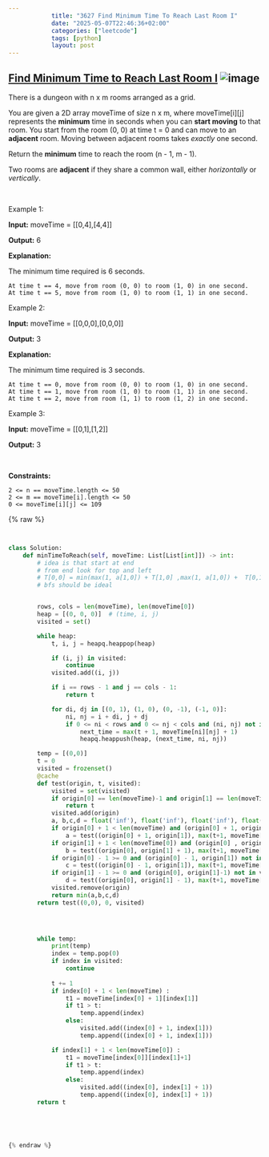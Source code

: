 ```yaml
---
            title: "3627 Find Minimum Time To Reach Last Room I"
            date: "2025-05-07T22:46:36+02:00"
            categories: ["leetcode"]
            tags: [python]
            layout: post
---
```

            
## [Find Minimum Time to Reach Last Room I](https://leetcode.com/problems/find-minimum-time-to-reach-last-room-i) ![image](https://img.shields.io/badge/Difficulty-Medium-orange)

There is a dungeon with n x m rooms arranged as a grid.

You are given a 2D array moveTime of size n x m, where moveTime[i][j] represents the **minimum** time in seconds when you can **start moving** to that room. You start from the room (0, 0) at time t = 0 and can move to an **adjacent** room. Moving between adjacent rooms takes *exactly* one second.

Return the **minimum** time to reach the room (n - 1, m - 1).

Two rooms are **adjacent** if they share a common wall, either *horizontally* or *vertically*.

 

Example 1:

**Input:** moveTime = [[0,4],[4,4]]

**Output:** 6

**Explanation:**

The minimum time required is 6 seconds.

	At time t == 4, move from room (0, 0) to room (1, 0) in one second.
	At time t == 5, move from room (1, 0) to room (1, 1) in one second.

Example 2:

**Input:** moveTime = [[0,0,0],[0,0,0]]

**Output:** 3

**Explanation:**

The minimum time required is 3 seconds.

	At time t == 0, move from room (0, 0) to room (1, 0) in one second.
	At time t == 1, move from room (1, 0) to room (1, 1) in one second.
	At time t == 2, move from room (1, 1) to room (1, 2) in one second.

Example 3:

**Input:** moveTime = [[0,1],[1,2]]

**Output:** 3

 

**Constraints:**

	2 <= n == moveTime.length <= 50
	2 <= m == moveTime[i].length <= 50
	0 <= moveTime[i][j] <= 109

{% raw %}


```python


class Solution:
    def minTimeToReach(self, moveTime: List[List[int]]) -> int:
        # idea is that start at end
        # from end look for top and left
        # T[0,0] = min(max(1, a[1,0]) + T[1,0] ,max(1, a[1,0]) +  T[0,1]) 
        # bfs should be ideal


        rows, cols = len(moveTime), len(moveTime[0])
        heap = [(0, 0, 0)]  # (time, i, j)
        visited = set()

        while heap:
            t, i, j = heapq.heappop(heap)

            if (i, j) in visited:
                continue
            visited.add((i, j))

            if i == rows - 1 and j == cols - 1:
                return t

            for di, dj in [(0, 1), (1, 0), (0, -1), (-1, 0)]:
                ni, nj = i + di, j + dj
                if 0 <= ni < rows and 0 <= nj < cols and (ni, nj) not in visited:
                    next_time = max(t + 1, moveTime[ni][nj] + 1)
                    heapq.heappush(heap, (next_time, ni, nj))

        temp = [(0,0)]
        t = 0
        visited = frozenset()
        @cache
        def test(origin, t, visited):
            visited = set(visited)
            if origin[0] == len(moveTime)-1 and origin[1] == len(moveTime[0])-1:
                return t 
            visited.add(origin)
            a, b,c,d = float('inf'), float('inf'), float('inf'), float('inf')
            if origin[0] + 1 < len(moveTime) and (origin[0] + 1, origin[1]) not in visited:
                a = test((origin[0] + 1, origin[1]), max(t+1, moveTime[origin[0] + 1][origin[1]] + 1), frozenset(visited))
            if origin[1] + 1 < len(moveTime[0]) and (origin[0] , origin[1]+1) not in visited:
                b = test((origin[0], origin[1] + 1), max(t+1, moveTime[origin[0]][origin[1] + 1] + 1), frozenset(visited))
            if origin[0] - 1 >= 0 and (origin[0] - 1, origin[1]) not in visited:
                c = test((origin[0] - 1, origin[1]), max(t+1, moveTime[origin[0] - 1][origin[1]] + 1), frozenset(visited))
            if origin[1] - 1 >= 0 and (origin[0], origin[1]-1) not in visited:
                d = test((origin[0], origin[1] - 1), max(t+1, moveTime[origin[0]][origin[1] - 1] + 1), frozenset(visited)) 
            visited.remove(origin)
            return min(a,b,c,d)
        return test((0,0), 0, visited)
            



        while temp:
            print(temp)
            index = temp.pop(0)
            if index in visited:
                continue
            
            t += 1
            if index[0] + 1 < len(moveTime) :
                t1 = moveTime[index[0] + 1][index[1]]
                if t1 > t:
                    temp.append(index)
                else:
                    visited.add((index[0] + 1, index[1]))
                    temp.append((index[0] + 1, index[1]))

            if index[1] + 1 < len(moveTime[0]) :
                t1 = moveTime[index[0]][index[1]+1]
                if t1 > t:
                    temp.append(index)
                else:
                    visited.add((index[0], index[1] + 1))
                    temp.append((index[0], index[1] + 1))
        return t


        


{% endraw %}
